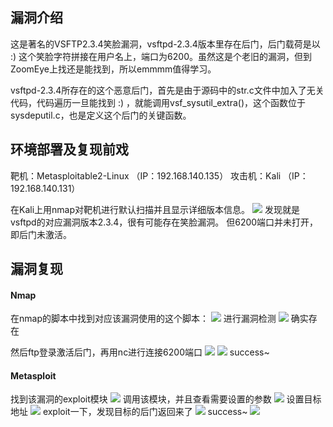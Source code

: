 ## 漏洞介绍
这是著名的VSFTP2.3.4笑脸漏洞，vsftpd-2.3.4版本里存在后门，后门载荷是以 :) 这个笑脸字符拼接在用户名上，端口为6200。虽然这是个老旧的漏洞，但到ZoomEye上找还是能找到，所以emmmm值得学习。

vsftpd-2.3.4所存在的这个恶意后门，首先是由于源码中的str.c文件中加入了无关代码，代码遍历一旦能找到 :) ，就能调用vsf_sysutil_extra()，这个函数位于sysdeputil.c，也是定义这个后门的关键函数。

## 环境部署及复现前戏
靶机：Metasploitable2-Linux （IP：192.168.140.135）
攻击机：Kali （IP：192.168.140.131）

在Kali上用nmap对靶机进行默认扫描并且显示详细版本信息。
![](\1.png)
发现就是vsftpd的对应漏洞版本2.3.4，很有可能存在笑脸漏洞。
但6200端口并未打开，即后门未激活。

## 漏洞复现
#### Nmap
在nmap的脚本中找到对应该漏洞使用的这个脚本：
![](\2.png)
进行漏洞检测
![](\3.png)
确实存在

然后ftp登录激活后门，再用nc进行连接6200端口
![](\9.png)
![](\10.png)
success~

#### Metasploit
找到该漏洞的exploit模块
![](\4.png)
调用该模块，并且查看需要设置的参数
![](\5.png)
设置目标地址
![](\6.png)
exploit一下，发现目标的后门返回来了
![](\7.png)
success~
![](\8.png)